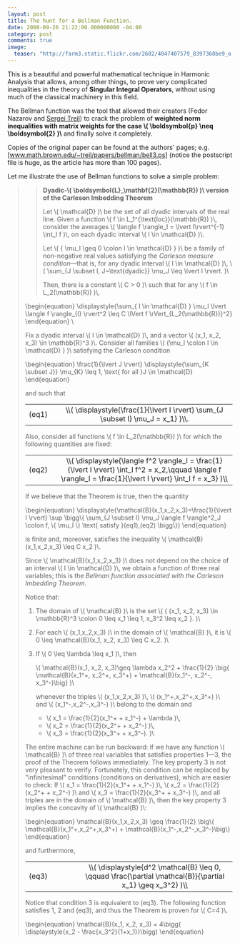 ```yaml
---
layout: post
title: The hunt for a Bellman Function.
date: 2008-09-26 21:22:00.000000000 -04:00
category: post
comments: true
image:
  teaser: "http://farm3.static.flickr.com/2602/4047407579_8397368be9_o.jpg"
---
```


This is a beautiful and powerful mathematical technique in Harmonic Analysis that allows, among other things, to prove very complicated inequalities in the theory of **Singular Integral Operators**, without using much of the classical machinery in this field.

The Bellman function was the tool that allowed their creators (Fedor Nazarov and <a href="http://www.math.brown.edu/~treil">Sergei Treil</a>) to crack the problem of **weighted norm inequalities with matrix weights for the case <span>\\( \boldsymbol{p} \neq \boldsymbol{2} )\\</span>** and finally solve it completely.

Copies of the original paper can be found at the authors' pages; e.g. [<a href="http://www.math.brown.edu/~treil/papers/bellman/bell3.ps">www.math.brown.edu/~treil/papers/bellman/bell3.ps</a>] (notice the postscript file is huge, as the article has more than 100 pages).

Let me illustrate the use of Bellman functions to solve a simple problem:

<blockquote>

> **Dyadic-<span>\\( \boldsymbol{L}_\mathbf{2}(\mathbb{R}) )\\</span> version of the Carleson Imbedding Theorem**
>
> Let <span>\\( \mathcal{D} )\\</span> be the set of all dyadic intervals of the real line.  Given a function <span>\\( f \in L_1^{\text{loc}}(\mathbb{R}) )\\</span>, consider the averages <span>\\( \langle f \rangle_I = \lvert I\rvert^{-1} \int_I f )\\</span>,  on each dyadic interval <span>\\( I \in \mathcal{D} )\\</span>.
>
>Let <span>\\( \{ \mu_I \geq 0 \colon I \in \mathcal{D} \} )\\</span> be a family of non-negative real values satisfying the *Carleson measure condition*—that is, for any dyadic interval <span>\\( I \in \mathcal{D} )\\</span>, <span>\\( \sum_{J \subset I, J~\text{dyadic}} \mu_J \leq \lvert I \rvert. )\\</span>
>
>Then, there is a constant <span>\\( C > 0 )\\</span> such that for any <span>\\( f \in L_2(\mathbb{R}) )\\</span>,
>
<div>
  \begin{equation}
 \displaystyle{\sum_{ I \in \mathcal{D} } \mu_I \lvert \langle f \rangle_{I} \rvert^2 \leq C \lVert f \rVert_{L_2(\mathbb{R})}^2}
 \end{equation}
 \</div>

Fix a dyadic interval <span>\\( I \in \mathcal{D} )\\</span>, and a vector <span>\\( (x_1, x_2, x_3) \in \mathbb{R}^3 )\\</span>.  Consider all families <span>\\( \{\mu_I \colon I \in \mathcal{D} \} )\\</span> satisfying the Carleson condition

<div>
\begin{equation}
 \frac{1}{\lvert J \rvert} \displaystyle{\sum_{K \subset J}} \mu_{K} \leq 1, \text{ for all }J \in \mathcal{D}
 \end{equation}
</div>

and such that

<table style="border-width:0;" width="100%">
<tbody>
<tr>
<td style="border-width:0;" width="15%">(eq1)</td>
<td style="text-align:center;border-width:0;"><span>\\( \displaystyle{\frac{1}{\lvert I \rvert} \sum_{J \subset I} \mu_J = x_1} )\\</span>.</td>
</tr>
</tbody>
</table>

Also, consider all functions <span>\\( f \in L_2(\mathbb{R}) )\\</span> for which the following quantities are fixed:

<table style="border-width:0;" width="100%">
<tbody>
<tr>
<td style="border-width:0;" width="15%">(eq2)</td>
<td style="text-align:center;border-width:0;"><span>\\( \displaystyle{\langle f^2 \rangle_I = \frac{1}{\lvert I \rvert} \int_I f^2 = x_2,\qquad \langle f \rangle_I = \frac{1}{\lvert I \rvert} \int_I f = x_3} )\\</span></td>
</tr>
</tbody>
</table>

If we believe that the Theorem is true, then the quantity

<div>
  \begin{equation}
 \displaystyle{\mathcal{B}(x_1,x_2,x_3)=\frac{1}{\lvert I \rvert} \sup \bigg\{ \sum_{J \subset I} \mu_J \langle f \rangle^2_J \colon f, \{ \mu_I \} \text{ satisfy }(eq1),(eq2) \bigg\}} 
 \end{equation}
</div>

is finite and, moreover, satisfies the inequality <span>\\( \mathcal{B}(x_1,x_2,x_3) \leq C x_2 )\\</span>.

Since <span>\\( \mathcal{B}(x_1,x_2,x_3) )\\</span> does not depend on the choice of an interval <span>\\( I \in \mathcal{D} )\\</span>, we obtain a function of three real variables; this is the *Bellman function associated with the Carleson Imbedding Theorem*.

Notice that:

1. The domain of <span>\\( \mathcal{B} )\\</span> is the set <span>\\( \{ (x_1, x_2, x_3) \in \mathbb{R}^3 \colon 0 \leq x_1 \leq 1, x_3^2 \leq x_2 \}. )\\</span>
2. For each <span>\\( (x_1,x_2,x_3) )\\</span> in the domain of <span>\\( \mathcal{B} )\\</span>, it is <span>\\( 0 \leq \mathcal{B}(x_1, x_2, x_3) \leq C x_2. )\\</span>
3.  If <span>\\( 0 \leq \lambda \leq x_1 )\\</span>, then

    <span>\\( \mathcal{B}(x_1, x_2, x_3)\geq \lambda x_2^2 + \frac{1}{2} \big\{ \mathcal{B}(x_1^+, x_2^+, x_3^+) + \mathcal{B}(x_1^-, x_2^-, x_3^-)\big\} )\\</span>

    whenever the triples <span>\\( (x_1,x_2,x_3) )\\</span>, <span>\\( (x_1^+,x_2^+,x_3^+) )\\</span> and <span>\\( (x_1^-,x_2^-,x_3^-) )\\</span> belong to the domain and

    * <span>\\( x_1 = \frac{1}{2}(x_1^+ + x_1^-) + \lambda )\\</span>,
    * <span>\\( x_2 = \frac{1}{2}(x_2^+ + x_2^-) )\\</span>,
    * <span>\\( x_3 = \frac{1}{2}(x_3^+ + x_3^-). )\\</span>

The entire machine can be run backward: if we have any function <span>\\( \mathcal{B} )\\</span> of three real variables that satisfies properties 1—3, the proof of the Theorem follows immediately. The key property 3 is not very pleasant to verify.  Fortunately, this condition can be replaced by "infinitesimal" conditions (conditions on derivatives), which are easier to check:  If <span>\\( x_1 = \frac{1}{2}(x_1^+ + x_1^-) )\\</span>, <span>\\( x_2 = \frac{1}{2}(x_2^+ + x_2^-) )\\</span> and <span>\\( x_3 = \frac{1}{2}(x_3^+ + x_3^-) )\\</span>, and all triples are in the domain of <span>\\( \mathcal{B} )\\</span>, then the key property 3 implies the concavity of <span>\\( \mathcal{B} )\\</span>:

<div>
  \begin{equation}
 \mathcal{B}(x_1,x_2,x_3) \geq \frac{1}{2} \big\{ \mathcal{B}(x_1^+,x_2^+,x_3^+) + \mathcal{B}(x_1^-,x_2^-,x_3^-)\big\}
 \end{equation}
</div>

and furthermore,

<table style="border-width:0;" width="100%">
<tbody>
<tr>
<td style="border-width:0;" width="25%">(eq3)</td>
<td style="text-align:center;border-width:0;"><span>\\( \displaystyle{d^2 \mathcal{B} \leq 0, \qquad \frac{\partial \mathcal{B}}{\partial x_1} \geq x_3^2} )\\</span></td>
</tr>
</tbody>
</table>

Notice that condition 3 is equivalent to (eq3). The following function satisfies 1, 2 and (eq3), and thus the Theorem is proven for  <span>\\( C=4 )\\</span>.

<div>
  \begin{equation}
 \mathcal{B}(x_1, x_2, x_3) = 4\bigg( \displaystyle{x_2 - \frac{x_3^2}{1+x_1}}\bigg)
\end{equation}
</div>
